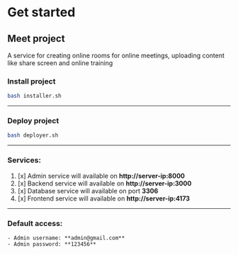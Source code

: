 # Get started

## Meet project

A service for creating online rooms for online meetings, uploading content like share screen and online training

### Install project

````bash
bash installer.sh
````
---
### Deploy project
````bash
bash deployer.sh
````
---
### **Services:**

1. [x] Admin service will available on **http://server-ip:8000**
2. [x] Backend service will available on **http://server-ip:3000**
3. [x] Database service will available on port **3306**
4. [x] Frontend service will available on **http://server-ip:4173**
---
### **Default access:**
    - Admin username: **admin@gmail.com**
    - Admin password: **123456**
